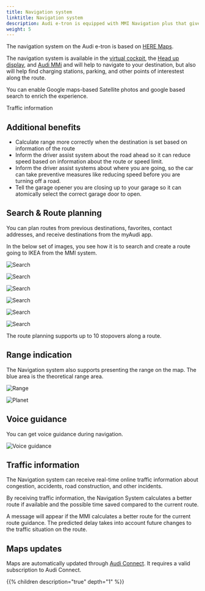 ```yaml
---
title: Navigation system
linktitle: Navigation system
description: Audi e-tron is equipped with MMI Navigation plus that gives navigation over three screens.
weight: 5
---
```



The navigation system on the Audi e-tron is based on [HERE Maps](https://www.here.com/strategic-alliances/audi/IVIdemo).

The navigation system is available in the [virtual cockpit](../virtualcockpit/), the [Head up display](../headupdisplay/), and [Audi MMi](../mmi/) and will help to navigate to your destination, but also will help find charging stations, parking, and other points of interestest along the route.

You can enable Google maps-based Satellite photos and google based search to enrich the experience.

Traffic information

## Additional benefits

- Calculate range more correctly when the destination is set based on information of the route
- Inform the driver assist system about the road ahead so it can reduce speed based on information about the route or speed limit.
- Inform the driver assist systems about where you are going, so the car can take preventive measures like reducing speed before you are turning off a road.
- Tell the garage opener you are closing up to your garage so it can atomically select the correct garage door to open.

## Search & Route planning

You can plan routes from previous destinations, favorites, contact addresses, and receive destinations from the myAudi app.

In the below set of images, you see how it is to search and create a route going to IKEA from the MMI system.

![Search](search1.jpg "Step 1: Search for IKEA")

![Search](search2.jpg "Step 2: Selecting correct search result and pressing start")

![Search](search3.jpg "Step 3: Navigation informs that you don't have enough charge going to IKEA and suggest adding charging along the route")

![Search](search4.jpg "Step 4: Suggested charging stops")

![Search](search5.jpg "Step 5: Planned route")

![Search](search6.jpg "When driving the lower MMI screen supports handwriting")

The route planning supports up to 10 stopovers along a route.

## Range indication

The Navigation system also supports presenting the range on the map. The blue area is the theoretical range area.

![Range](range.jpg "The Range indicated with the blue area")

![Planet](planet.jpg "You can cover the whole planet with your all-electric Audi")

## Voice guidance

You can get voice guidance during navigation.

![Voice guidance](voiceguidance.jpg "You can control how much voice guidance you need")

## Traffic information

The Navigation system can receive real-time online traffic information about congestion, accidents, road construction, and other incidents.

By receiving traffic information, the Navigation System calculates a better route if available and the possible time saved compared to the current route.

A message will appear if the MMI calculates a better route for the current route guidance. The predicted delay takes into account future  changes to the traffic situation on the route. 

## Maps updates

Maps are automatically updated through [Audi Connect](/technology/audiconnect/). It requires a valid subscription to Audi Connect.

{{% children description="true" depth="1" %}}
